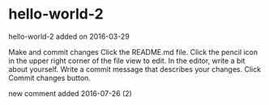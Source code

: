 # hello-world-2
hello-world-2 added on 2016-03-29

Make and commit changes
Click the README.md file.
Click the pencil icon in the upper right corner of the file view to edit.
In the editor, write a bit about yourself.
Write a commit message that describes your changes.
Click Commit changes button.


new  comment added 2016-07-26 (2)
